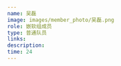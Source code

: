 ```yaml
---
name: 吴磊
image: images/member_photo/吴磊.png
role: 嵌软组成员
type: 普通队员
links:
description:
time: 24
---
```

